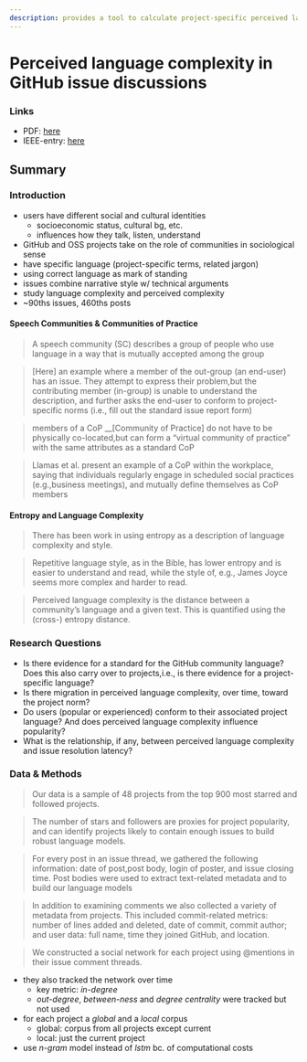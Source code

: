 ```yaml
---
description: provides a tool to calculate project-specific perceived language complexity
---
```


# Perceived language complexity in GitHub issue discussions

### Links

* PDF: [here](https://web.cs.ucdavis.edu/~filkov/papers/language_issues.pdf)
* IEEE-entry: [here](https://ieeexplore.ieee.org/abstract/document/8115620)

## Summary

### Introduction

* users have different social and cultural identities
  * socioeconomic status, cultural bg, etc.
  * influences how they talk, listen, understand
* GitHub and OSS projects take on the role of communities in sociological sense
* have specific language \(project-specific terms, related jargon\)
* using correct language as mark of standing
* issues combine narrative style w/ technical arguments
* study language complexity and perceived complexity
* ~90ths issues, 460ths posts

#### Speech Communities & Communities of Practice

> A speech community \(SC\) describes a group of people who use language in a way that is mutually accepted among the group

> \[Here\] an example where a member of the out-group \(an end-user\) has an issue. They attempt to express their problem,but the contributing member \(in-group\) is unable to understand the description, and further asks the end-user to conform to project-specific norms \(i.e., fill out the standard issue report form\)

> members of a CoP __\[Community of Practice\] do not have to be physically co-located,but can form a “virtual community of practice” with the same attributes as a standard CoP

> Llamas et al. present an example of a CoP within the workplace, saying that individuals regularly engage in scheduled social practices \(e.g.,business meetings\), and mutually define themselves as CoP members

#### Entropy and Language Complexity

> There has been work in using entropy as a description of language complexity and style.

> Repetitive language style, as in the Bible, has lower entropy and is easier to understand and read, while the style of, e.g., James Joyce seems more complex and harder to read.

> Perceived language complexity is the distance between a community’s language and a given text. This is quantified using the \(cross-\) entropy distance.

### Research Questions

* Is  there  evidence for a standard for the GitHub community language? Does this also carry over to projects,i.e., is there evidence for a project-specific  language?
* Is there migration in perceived language complexity, over time, toward the project norm?
* Do users \(popular or experienced\) conform to their associated project language? And does perceived language complexity influence popularity?
* What is the relationship, if any, between perceived language complexity and issue resolution latency?

### Data & Methods

> Our data is  a sample of 48 projects from the top 900 most starred and followed projects.

> The number of stars and followers are proxies for project popularity, and can identify projects likely to  contain enough issues to build robust language models.

> For every post in an issue thread,  we  gathered  the  following  information:  date  of  post,post body, login of poster, and issue closing time. Post bodies were  used  to  extract  text-related  metadata  and  to  build  our language models

> In addition to examining comments we also collected  a  variety  of  metadata  from  projects.  This  included commit-related  metrics:  number  of  lines  added  and  deleted, date of commit, commit author; and user data: full name, time they joined GitHub, and location.

> We  constructed  a  social  network  for  each  project  using @mentions in  their  issue  comment  threads.

* they also tracked the network over time
  * key metric: _in-degree_ 
  * _out-degree_, _between-ness_ and _degree centrality_ were tracked but not used
* for each project a _global_ and a _local_ corpus
  * global: corpus from all projects except current
  * local: just the current project
* use _n-gram_ model instead of _lstm_ bc. of computational costs

